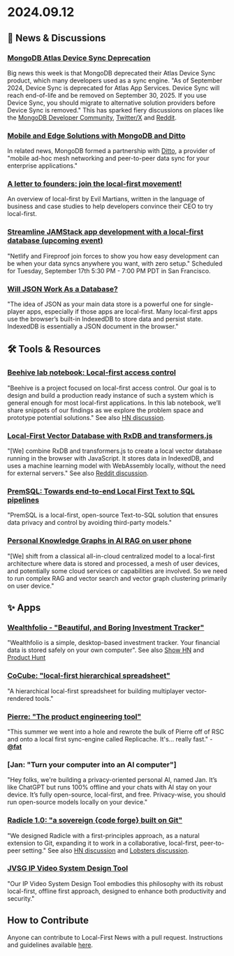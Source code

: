 # 2024.09.12

## 📰 News & Discussions 

### [MongoDB Atlas Device Sync Deprecation](https://www.mongodb.com/docs/atlas/app-services/sync/device-sync-deprecation/)
Big news this week is that MongoDB deprecated their Atlas Device Sync product, which many developers used as a sync engine. "As of September 2024, Device Sync is deprecated for Atlas App Services. Device Sync will reach end-of-life and be removed on September 30, 2025. If you use Device Sync, you should migrate to alternative solution providers before Device Sync is removed." This has sparked fiery discussions on places like the [MongoDB Developer Community](https://www.mongodb.com/community/forums/t/device-sync-and-edge-server-are-deprecated/296035), [Twitter/X](https://x.com/philprimes/status/1833168514225496435) and [Reddit](https://www.reddit.com/r/mongodb/comments/1fct01v/fuck_you_mongodb/).

### [Mobile and Edge Solutions with MongoDB and Ditto](https://www.mongodb.com/blog/post/mobile-edge-solutions-with-mongodb-ditto)
In related news, MongoDB formed a partnership with [Ditto](https://ditto.live/), a provider of "mobile ad-hoc mesh networking and peer-to-peer data sync for your enterprise applications."

### [A letter to founders: join the local-first movement!](https://evilmartians.com/chronicles/a-letter-to-founders-join-the-local-first-movement)
An overview of local-first by Evil Martians, written in the language of business and case studies to help developers convince their CEO to try local-first.

### [Streamline JAMStack app development with a local-first database (upcoming event)](https://lu.ma/l5ybgtcb)
"Netlify and Fireproof join forces to show you how easy development can be when your data syncs anywhere you want, with zero setup." Scheduled for Tuesday, September 17th 5:30 PM - 7:00 PM PDT in San Francisco.

### [Will JSON Work As a Database?](https://pinata.cloud/blog/will-json-work-as-a-database)
"The idea of JSON as your main data store is a powerful one for single-player apps, especially if those apps are local-first. Many local-first apps use the browser’s built-in IndexedDB to store data and persist state. IndexedDB is essentially a JSON document in the browser."


## 🛠️ Tools & Resources

### [Beehive lab notebook: Local-first access control](https://www.inkandswitch.com/beehive/notebook/)
"Beehive is a project focused on local-first access control. Our goal is to design and build a production ready instance of such a system which is general enough for most local-first applications. In this lab notebook, we’ll share snippets of our findings as we explore the problem space and prototype potential solutions." See also [HN discussion](https://news.ycombinator.com/item?id=41461373).

### [Local-First Vector Database with RxDB and transformers.js](https://rxdb.info/articles/javascript-vector-database.html)
"[We] combine RxDB and transformers.js to create a local vector database running in the browser with JavaScript. It stores data in IndexedDB, and uses a machine learning model with WebAssembly locally, without the need for external servers." See also [Reddit discussion](https://www.reddit.com/r/programming/comments/1fddcy4/comment/lmflz3w/).

### [PremSQL: Towards end-to-end Local First Text to SQL pipelines](https://blog.premai.io/premsql-towards-end-to-end-local-text-to-sql-pipelines-2/)
"PremSQL is a local-first, open-source Text-to-SQL solution that ensures data privacy and control by avoiding third-party models."

### [Personal Knowledge Graphs in AI RAG on user phone](https://ai.plainenglish.io/personal-knowledge-graphs-in-ai-rag-on-user-phone-eb304fc386c1)
"[We] shift from a classical all-in-cloud centralized model to a local-first architecture where data is stored and processed, a mesh of user devices, and potentially some cloud services or capabilities are involved. So we need to run complex RAG and vector search and vector graph clustering primarily on user device."


## ✨ Apps

### [Wealthfolio - "Beautiful, and Boring Investment Tracker"](https://wealthfolio.app/)
"Wealthfolio is a simple, desktop-based investment tracker. Your financial data is stored safely on your own computer". See also [Show HN](https://news.ycombinator.com/item?id=41465735) and [Product Hunt](https://www.producthunt.com/products/wealthfolio)

### [CoCube: "local-first hierarchical spreadsheet"](https://www.cocube.com/)
"A hierarchical local-first spreadsheet for building multiplayer vector-rendered tools."

### [Pierre: "The product engineering tool"](https://pierre.co/)
"This summer we went into a hole and rewrote the bulk of Pierre off of RSC and onto a local first sync-engine called Replicache. It's… really fast." - [**@fat**](https://x.com/fat/status/1833577186739294527)

### [Jan: "Turn your computer into an AI computer"]
"Hey folks, we're building a privacy-oriented personal AI, named Jan. It’s like ChatGPT but runs 100% offline and your chats with AI stay on your device. It’s fully open-source, local-first, and free. Privacy-wise, you should run open-source models locally on your device."

### [Radicle 1.0: "a sovereign {code forge} built on Git"](https://radicle.xyz/2024/09/10/radicle-1.0.html)
"We designed Radicle with a first-principles approach, as a natural extension to Git, expanding it to work in a collaborative, local-first, peer-to-peer setting." See also [HN discussion](https://news.ycombinator.com/item?id=41509713) and [Lobsters discussion](https://lobste.rs/s/z6ewrf/radicle_1_0).

### [JVSG IP Video System Design Tool](https://www.jvsg.com/local-first-approach/)
"Our IP Video System Design Tool embodies this philosophy with its robust local-first, offline first approach, designed to enhance both productivity and security."

## How to Contribute
Anyone can contribute to Local-First News with a pull request. Instructions and guidelines available [here](https://github.com/localfirstnews/localfirstnews).

